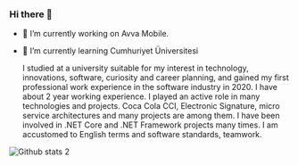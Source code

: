 ### Hi there 👋

- 🔭 I’m currently working on Avva Mobile.
- 🌱 I’m currently learning Cumhuriyet Üniversitesi 

   I studied at a university suitable for my interest in
   technology, innovations, software, curiosity and career
   planning, and gained my first professional work
   experience in the software industry in 2020. I have
   about 2 year working experience. I played an active role
   in many technologies and projects. Coca Cola CCI,
   Electronic Signature, micro service architectures and
   many projects are among them. I have been involved in
   .NET Core and .NET Framework projects many times. I
   am accustomed to English terms and software
   standards, teamwork. 

![Github stats 2](https://github-readme-stats.vercel.app/api?username=Bayansalduza&show_icons=true&theme=radical)
